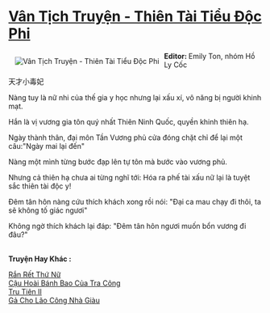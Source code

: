 <a href="https://utruyen.com/van-tich-truyen-thien-tai-tieu-doc-phi/16320/" title="Vân Tịch Truyện - Thiên Tài Tiểu Độc Phi"><h1>Vân Tịch Truyện - Thiên Tài Tiểu Độc Phi</h1></a><div style="display:table"><img align="right" style="float: left; padding: 10px;" src="https://utruyen.com/images/story/200x260/van-tich-truyen-thien-tai-tieu-doc-phi.jpg" alt="Vân Tịch Truyện - Thiên Tài Tiểu Độc Phi"><b>Editor: </b>Emily Ton, nhóm Hồ Ly Cốc<p></p>天才小毒妃<p></p>Nàng tuy là nữ nhi của thế gia y học nhưng lại xấu xí, vô năng bị người khinh mạt.<p></p>Hắn là vị vương gia tôn quý nhất Thiên Ninh Quốc, quyền khinh thiên hạ.<p></p>Ngày thành thân, đại môn Tần Vương phủ cửa đóng chặt chỉ để lại một câu:"Ngày mai lại đến"<p></p>Nàng một mình từng bước đạp lên tự tôn mà bước vào vương phủ.<p></p>Nhưng cả thiên hạ chưa ai từng nghĩ tới: Hóa ra phế tài xấu nữ lại là tuyệt sắc thiên tài độc y!<p></p>Đêm tân hôn nàng cứu thích khách xong rồi nói: "Đại ca mau chạy đi thôi, ta sẽ không tố giác ngươi"<p></p>Không ngờ thích khách lại đáp: "Đêm tân hôn ngươi muốn bổn vương đi đâu?"</div><p><br><b>Truyện Hay Khác :</b></p><a href="https://utruyen.com/ran-ret-thu-nu/17373/" alt="Rắn Rết Thứ Nữ">Rắn Rết Thứ Nữ</a><br/><a href="https://github.com/quanluxury/ngontinhhot/tree/master/truyenhay/18918/" alt="Cậu Hoài Bánh Bao Của Tra Công">Cậu Hoài Bánh Bao Của Tra Công</a><br/><a href="https://github.com/quanluxury/truyenhot/tree/master/truyenhay/6791/" alt="Tru Tiên II">Tru Tiên II</a><br/><a href="https://truyenhot2020.wordpress.com/2019/12/11/ga-cho-lao-cong-nha-giau/" alt="Gả Cho Lão Công Nhà Giàu">Gả Cho Lão Công Nhà Giàu</a><br/>